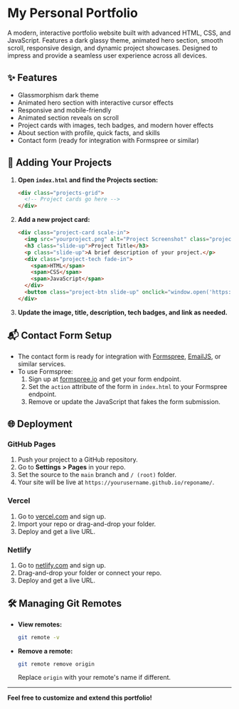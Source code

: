 # My Personal Portfolio

A modern, interactive portfolio website built with advanced HTML, CSS, and JavaScript. Features a dark glassy theme, animated hero section, smooth scroll, responsive design, and dynamic project showcases. Designed to impress and provide a seamless user experience across all devices.

## ✨ Features
- Glassmorphism dark theme
- Animated hero section with interactive cursor effects
- Responsive and mobile-friendly
- Animated section reveals on scroll
- Project cards with images, tech badges, and modern hover effects
- About section with profile, quick facts, and skills
- Contact form (ready for integration with Formspree or similar)

## 🚀 Adding Your Projects
1. **Open `index.html` and find the Projects section:**
   ```html
   <div class="projects-grid">
     <!-- Project cards go here -->
   </div>
   ```
2. **Add a new project card:**
   ```html
   <div class="project-card scale-in">
     <img src="yourproject.png" alt="Project Screenshot" class="project-img fade-in" />
     <h3 class="slide-up">Project Title</h3>
     <p class="slide-up">A brief description of your project.</p>
     <div class="project-tech fade-in">
       <span>HTML</span>
       <span>CSS</span>
       <span>JavaScript</span>
     </div>
     <button class="project-btn slide-up" onclick="window.open('https://yourprojectlink.com', '_blank')">View Project</button>
   </div>
   ```
3. **Update the image, title, description, tech badges, and link as needed.**

## 📬 Contact Form Setup
- The contact form is ready for integration with [Formspree](https://formspree.io/), [EmailJS](https://www.emailjs.com/), or similar services.
- To use Formspree:
  1. Sign up at [formspree.io](https://formspree.io/) and get your form endpoint.
  2. Set the `action` attribute of the form in `index.html` to your Formspree endpoint.
  3. Remove or update the JavaScript that fakes the form submission.

## 🌐 Deployment
### **GitHub Pages**
1. Push your project to a GitHub repository.
2. Go to **Settings > Pages** in your repo.
3. Set the source to the `main` branch and `/ (root)` folder.
4. Your site will be live at `https://yourusername.github.io/reponame/`.

### **Vercel**
1. Go to [vercel.com](https://vercel.com/) and sign up.
2. Import your repo or drag-and-drop your folder.
3. Deploy and get a live URL.

### **Netlify**
1. Go to [netlify.com](https://www.netlify.com/) and sign up.
2. Drag-and-drop your folder or connect your repo.
3. Deploy and get a live URL.

## 🛠️ Managing Git Remotes
- **View remotes:**
  ```sh
  git remote -v
  ```
- **Remove a remote:**
  ```sh
  git remote remove origin
  ```
  Replace `origin` with your remote's name if different.

---

**Feel free to customize and extend this portfolio!** 
